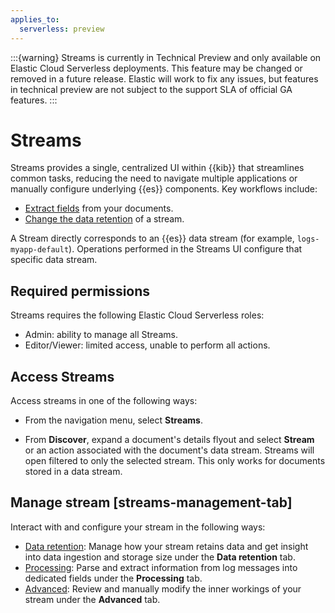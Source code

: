 ```yaml
---
applies_to:
  serverless: preview
---
```


:::{warning}
Streams is currently in Technical Preview and only available on Elastic Cloud Serverless deployments. This feature may be changed or removed in a future release. Elastic will work to fix any issues, but features in technical preview are not subject to the support SLA of official GA features.
:::

# Streams

Streams provides a single, centralized UI within {{kib}} that streamlines common tasks, reducing the need to navigate multiple applications or manually configure underlying {{es}} components. Key workflows include:
- [Extract fields](../streams/management/extract.md) from your documents.
- [Change the data retention](../streams/management/retention.md) of a stream.

A Stream directly corresponds to an {{es}} data stream (for example, `logs-myapp-default`). Operations performed in the Streams UI configure that specific data stream.


## Required permissions

Streams requires the following Elastic Cloud Serverless roles:

- Admin: ability to manage all Streams.
- Editor/Viewer: limited access, unable to perform all actions.

## Access Streams

Access streams in one of the following ways:

- From the navigation menu, select **Streams**.

- From **Discover**, expand a document's details flyout and select **Stream** or an action associated with the document's data stream. Streams will open filtered to only the selected stream. This only works for documents stored in a data stream.

## Manage stream [streams-management-tab]

Interact with and configure your stream in the following ways:

- [Data retention](./management/retention.md): Manage how your stream retains data and get insight into data ingestion and storage size under the **Data retention** tab.
- [Processing](./management/extract.md): Parse and extract information from log messages into dedicated fields under the **Processing** tab.
- [Advanced](./management/advanced.md): Review and manually modify the inner workings of your stream under the **Advanced** tab.